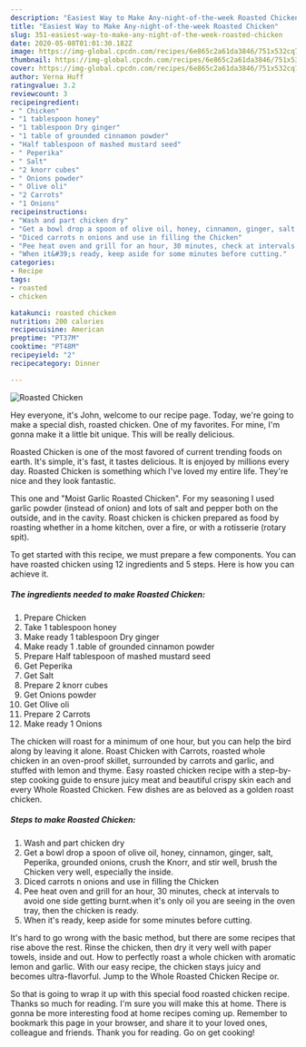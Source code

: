 ```yaml
---
description: "Easiest Way to Make Any-night-of-the-week Roasted Chicken"
title: "Easiest Way to Make Any-night-of-the-week Roasted Chicken"
slug: 351-easiest-way-to-make-any-night-of-the-week-roasted-chicken
date: 2020-05-08T01:01:30.182Z
image: https://img-global.cpcdn.com/recipes/6e865c2a61da3846/751x532cq70/roasted-chicken-recipe-main-photo.jpg
thumbnail: https://img-global.cpcdn.com/recipes/6e865c2a61da3846/751x532cq70/roasted-chicken-recipe-main-photo.jpg
cover: https://img-global.cpcdn.com/recipes/6e865c2a61da3846/751x532cq70/roasted-chicken-recipe-main-photo.jpg
author: Verna Huff
ratingvalue: 3.2
reviewcount: 3
recipeingredient:
- " Chicken"
- "1 tablespoon honey"
- "1 tablespoon Dry ginger"
- "1 table of grounded cinnamon powder"
- "Half tablespoon of mashed mustard seed"
- " Peperika"
- " Salt"
- "2 knorr cubes"
- " Onions powder"
- " Olive oli"
- "2 Carrots"
- "1 Onions"
recipeinstructions:
- "Wash and part chicken dry"
- "Get a bowl drop a spoon of olive oil, honey, cinnamon, ginger, salt, Peperika, grounded onions, crush the Knorr, and stir well, brush the Chicken very well, especially the inside."
- "Diced carrots n onions and use in filling the Chicken"
- "Pee heat oven and grill for an hour, 30 minutes, check at intervals to avoid one side getting burnt.when it&#39;s only oil you are seeing in the oven tray, then the chicken is ready."
- "When it&#39;s ready, keep aside for some minutes before cutting."
categories:
- Recipe
tags:
- roasted
- chicken

katakunci: roasted chicken 
nutrition: 200 calories
recipecuisine: American
preptime: "PT37M"
cooktime: "PT48M"
recipeyield: "2"
recipecategory: Dinner

---
```



![Roasted Chicken](https://img-global.cpcdn.com/recipes/6e865c2a61da3846/751x532cq70/roasted-chicken-recipe-main-photo.jpg)

Hey everyone, it's John, welcome to our recipe page. Today, we're going to make a special dish, roasted chicken. One of my favorites. For mine, I'm gonna make it a little bit unique. This will be really delicious.

Roasted Chicken is one of the most favored of current trending foods on earth. It's simple, it's fast, it tastes delicious. It is enjoyed by millions every day. Roasted Chicken is something which I've loved my entire life. They're nice and they look fantastic.

This one and &#34;Moist Garlic Roasted Chicken&#34;. For my seasoning I used garlic powder (instead of onion) and lots of salt and pepper both on the outside, and in the cavity. Roast chicken is chicken prepared as food by roasting whether in a home kitchen, over a fire, or with a rotisserie (rotary spit).


To get started with this recipe, we must prepare a few components. You can have roasted chicken using 12 ingredients and 5 steps. Here is how you can achieve it.

<!--inarticleads1-->

##### The ingredients needed to make Roasted Chicken:

1. Prepare  Chicken
1. Take 1 tablespoon honey
1. Make ready 1 tablespoon Dry ginger
1. Make ready 1 .table of grounded cinnamon powder
1. Prepare Half tablespoon of mashed mustard seed
1. Get  Peperika
1. Get  Salt
1. Prepare 2 knorr cubes
1. Get  Onions powder
1. Get  Olive oli
1. Prepare 2 Carrots
1. Make ready 1 Onions


The chicken will roast for a minimum of one hour, but you can help the bird along by leaving it alone. Roast Chicken with Carrots, roasted whole chicken in an oven-proof skillet, surrounded by carrots and garlic, and stuffed with lemon and thyme. Easy roasted chicken recipe with a step-by-step cooking guide to ensure juicy meat and beautiful crispy skin each and every Whole Roasted Chicken. Few dishes are as beloved as a golden roast chicken. 

<!--inarticleads2-->

##### Steps to make Roasted Chicken:

1. Wash and part chicken dry
1. Get a bowl drop a spoon of olive oil, honey, cinnamon, ginger, salt, Peperika, grounded onions, crush the Knorr, and stir well, brush the Chicken very well, especially the inside.
1. Diced carrots n onions and use in filling the Chicken
1. Pee heat oven and grill for an hour, 30 minutes, check at intervals to avoid one side getting burnt.when it&#39;s only oil you are seeing in the oven tray, then the chicken is ready.
1. When it&#39;s ready, keep aside for some minutes before cutting.


It&#39;s hard to go wrong with the basic method, but there are some recipes that rise above the rest. Rinse the chicken, then dry it very well with paper towels, inside and out. How to perfectly roast a whole chicken with aromatic lemon and garlic. With our easy recipe, the chicken stays juicy and becomes ultra-flavorful. Jump to the Whole Roasted Chicken Recipe or. 

So that is going to wrap it up with this special food roasted chicken recipe. Thanks so much for reading. I'm sure you will make this at home. There is gonna be more interesting food at home recipes coming up. Remember to bookmark this page in your browser, and share it to your loved ones, colleague and friends. Thank you for reading. Go on get cooking!

